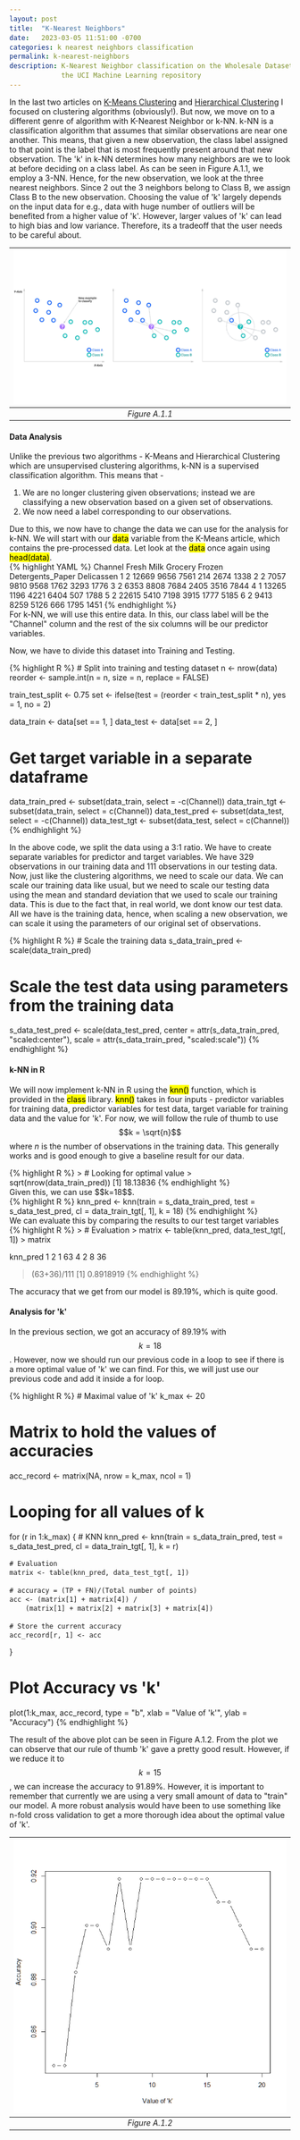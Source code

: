 ```yaml
---
layout: post
title:  "K-Nearest Neighbors"
date:   2023-03-05 11:51:00 -0700
categories: k nearest neighbors classification
permalink: k-nearest-neighbors
description: K-Nearest Neighbor classification on the Wholesale Dataset from 
             the UCI Machine Learning repository
---
```


In the last two articles on 
[K-Means Clustering](https://subclassy.github.io/kmeans-clustering) and 
[Hierarchical Clustering](https://subclassy.github.io/hierarchical-clustering) 
I focused on clustering algorithms (obviously!). But now, we move on to a 
different genre of algorithm with K-Nearest Neighbor or 
k-NN. k-NN is a classification algorithm that assumes that similar observations
are near one another. This means, that given a new observation, the class label
assigned to that point is the label that is most frequently present around that
new observation. The 'k' in k-NN determines how many neighbors are we to look at
before deciding on a class label. As can be seen in Figure A.1.1, we employ a 
3-NN. Hence, for the new observation, we look at the three nearest neighbors. 
Since 2 out the 3 neighbors belong to Class B, we assign Class B to the new 
observation. Choosing the value of 'k' largely depends on the input data for 
e.g., data with huge number of outliers will be benefited from a higher value 
of 'k'. However, larger values of 'k' can lead to high bias and low variance. 
Therefore, its a tradeoff that the user needs to be careful about.

| ![k-NN](../assets/images/knn/knn-ibm.png "Figure A.1.1") | 
|:--:| 
| *Figure A.1.1* |

#### Data Analysis
Unlike the previous two algorithms - K-Means and Hierarchical Clustering 
which are unsupervised clustering algorithms, k-NN is a supervised 
classification algorithm. This means that -
<ol>
  <li> We are no longer clustering given observations; instead we are classifying
  a new observation based on a given set of observations. </li>
  <li> We now need a label corresponding to our observations. </li>
</ol>
Due to this, we now have to change the data we can use for the analysis for k-NN.
We will start with our <mark>data</mark> variable from the K-Means article, which contains
the pre-processed data. Let look at the <mark>data</mark> once again using <mark>head(data)</mark>.

<div class="overflow-table">
{% highlight YAML %}
  Channel Fresh Milk Grocery Frozen Detergents_Paper Delicassen
1       2 12669 9656    7561    214             2674       1338
2       2  7057 9810    9568   1762             3293       1776
3       2  6353 8808    7684   2405             3516       7844
4       1 13265 1196    4221   6404              507       1788
5       2 22615 5410    7198   3915             1777       5185
6       2  9413 8259    5126    666             1795       1451
{% endhighlight %}
</div>
For k-NN, we will use this entire data. In this, our class label will be the
"Channel" column and the rest of the six columns will be our predictor variables.


Now, we have to divide this dataset into Training and Testing.

<div class="overflow-table custom-highlight">
{% highlight R %}
# Split into training and testing dataset
n <- nrow(data)
reorder <- sample.int(n = n, size = n, replace = FALSE)

train_test_split <- 0.75
set <- ifelse(test = (reorder < train_test_split * n), yes = 1, no = 2)

data_train <- data[set == 1, ]
data_test <- data[set == 2, ]

# Get target variable in a separate dataframe
data_train_pred <- subset(data_train, select = -c(Channel))
data_train_tgt <- subset(data_train, select = c(Channel))
data_test_pred <- subset(data_test, select = -c(Channel))
data_test_tgt <- subset(data_test, select = c(Channel))
{% endhighlight %}
</div>

In the above code, we split the data using a 3:1 ratio. We have to create separate
variables for predictor and target variables. We have 329 observations
in our training data and 111 observations in our testing data. Now, just like
the clustering algorithms, we need to scale our data. We can scale our training 
data like usual, but we need to scale our testing data using the mean and 
standard deviation that we used to scale our training data. This is due to the fact that, in 
real world, we dont know our test data. All we have is the training data, hence,
when scaling a new observation, we can scale it using the parameters of our 
original set of observations.

<div class="overflow-table custom-highlight">
{% highlight R %}
# Scale the training data
s_data_train_pred <- scale(data_train_pred)

# Scale the test data using parameters from the training data
s_data_test_pred <- scale(data_test_pred,
                        center = attr(s_data_train_pred, 
                                        "scaled:center"),
                        scale = attr(s_data_train_pred, 
                                        "scaled:scale"))
{% endhighlight %}
</div>

#### k-NN in R
We will now implement k-NN in R using the <mark>knn()</mark> function, which is 
provided in the <mark>class</mark> library. <mark>knn()</mark> takes in four inputs - 
predictor variables for training data, predictor variables for test data, target
variable for training data and the value for 'k'. For now, we will follow the 
rule of thumb to use $$k = \sqrt{n}$$ where *n* is the number of observations in the
training data. This generally works and is good enough to give a baseline result
for our data.
<div class="overflow-table">
{% highlight R %}
> # Looking for optimal value
> sqrt(nrow(data_train_pred))
[1] 18.13836
{% endhighlight %}
</div>
Given this, we can use $$k=18$$.
<div class="overflow-table custom-highlight">
{% highlight R %}
knn_pred <- knn(train = s_data_train_pred,
                test = s_data_test_pred,
                cl = data_train_tgt[, 1],
                k = 18)
{% endhighlight %}
</div>
We can evaluate this by comparing the results to our test target variables
<div class="overflow-table  ">
{% highlight R %}
> # Evaluation
> matrix <- table(knn_pred, data_test_tgt[, 1])
> matrix

knn_pred  1  2
        1 63  4
        2  8 36
> (63+36)/111
[1] 0.8918919
{% endhighlight %}
</div>
The accuracy that we get from our model is 89.19%, which is quite good.

#### Analysis for 'k'
In the previous section, we got an accuracy of 89.19% with $$k=18$$. However, now we should
run our previous code in a loop to see if there is a more optimal value of 'k'
we can find. For this, we will just use our previous code and add it inside a for loop.
<div class="overflow-table custom-highlight">
{% highlight R %}
# Maximal value of 'k'
k_max <- 20

# Matrix to hold the values of accuracies
acc_record <- matrix(NA, nrow = k_max, ncol = 1)

# Looping for all values of k
for (r in 1:k_max) {
    # KNN
    knn_pred <- knn(train = s_data_train_pred,
                    test = s_data_test_pred,
                    cl = data_train_tgt[, 1],
                    k = r)

    # Evaluation
    matrix <- table(knn_pred, data_test_tgt[, 1])

    # accuracy = (TP + FN)/(Total number of points)
    acc <- (matrix[1] + matrix[4]) /
        (matrix[1] + matrix[2] + matrix[3] + matrix[4])

    # Store the current accuracy
    acc_record[r, 1] <- acc
}

# Plot Accuracy vs 'k'
plot(1:k_max, acc_record, type = "b",
    xlab = "Value of 'k'",
    ylab = "Accuracy") 
{% endhighlight %}
</div>

The result of the above plot can be seen in Figure A.1.2. From the plot we can
observe that our rule of thumb 'k' gave a pretty good result. However, if we reduce it to
$$k=15$$, we can increase the accuracy to 91.89%. However, it is important to 
remember that currently we are using a very small amount of data to "train" 
our model. A more robust analysis would have been to use something like n-fold
cross validation to get a more thorough idea about the optimal value of 'k'.

| ![k-NN trend for 'k'](../assets/images/knn/knn_accuracy.png "Figure A.1.2") | 
|:--:| 
| *Figure A.1.2* |